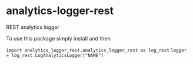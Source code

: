 # analytics-logger-rest
REST analytics logger

To use this package simply install and then

`import analytics_logger_rest.analytics_logger_rest as log_rest`
`logger = log_rest.LogAnalyticsLogger("NAME")`
